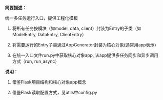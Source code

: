 
**简要描述：**

统一多任务运行入口，提供工程化模板

1. 将所有任务按模块（如model, data, client）封装为Entry的子类（如ModelEntry, DataEntry, ClientEntry）

2. 将需要运行的Entry子类通过AppGenerator封装为核心对象(通常用app表示)

3. 在统一入口文件run.py中获取核心对象app, 该app提供多任务同步和异步调用方式（run, run_async）


**说明：**

1. 借鉴Flask项目结构和核心对象app概念

2. 借鉴Flask读取配置方式，见utils中config.py

